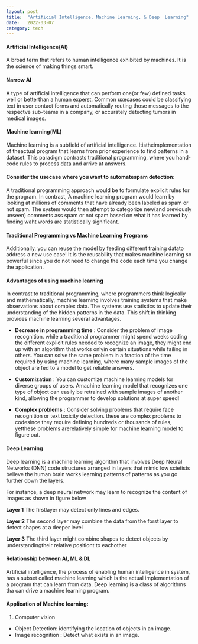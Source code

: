 ```yaml
---
layout: post
title:  "Artificial Intelligence, Machine Learning, & Deep  Learning"
date:   2022-03-07 
category: tech
---
```


#### Artificial Intelligence(AI)
A broad term that refers to human intelligence exhibited by machines. It is the science of making things smart.

#### Narrow AI
A type of artificial intelligence that can perform one(or few) defined tasks well or betterthan a human experst. Common uxecases could be classifying text in user contact forms and automatically routing those messages to the respectve sub-teams in a company, or accurately detecting tumors in medical images.


#### Machine learning(ML)
Machine learning is a subfield of artificial intelligence. Itistheimplementation of theactual program that learns from prior experience to find patterns in a dataset. This paradigm contrasts traditional programming, where you hand-code rules to process data and arrive at answers.

#### Consider the usecase where you want to automatespam detection:
 A traditional programming approach would be to formulate explicit rules for the program. In contrast, A machine learning program would learn by looking at millions of comments that have already been labeled as spam or not spam. The system would then attempt to categorize new(and previously unseen) comments ass spam or not spam based on what it has learned by finding waht words are statistically significant.



#### Traditional Programming vs Machine Learning Programs
Additionally, you can reuse the model by feeding different training datato address a new use case! It is the reusability that makes machine learning so powerful since you do not need to change the code each time you change the application.



#### Advantages of using machine learning
In contrast to traditional programming, where programmers think logically and mathematically, machine learning involves training systems that make observations about complex data. The systems use statistics to update their understanding of the hidden patterns in the data. This shift in thinking provides machine learning several advantages.

- **Decrease in programming time** : Consider the problem of image recognition. while a traditional programmer might spend weeks coding the different explicit rules needed to recognize an image, they might end up with an algorithm that works onlyin certain situations while failing in others. You can solve the same problem in a fraction of the time required by using machine learning, where many sample images of the object are fed to a model to get reliable answers.


- **Customization** : You can customize machine learning models for diverse groups of users. Amachine learning model that recognizes one type of object can easily be retrained with sample images of another kind, allowing the programmer to develop solutions at super speed!

- **Complex problems** : Consider solving problems that require face recognition or text toxicity detection. these are complex problems to codesince they require defining hundreds or thousands of rules, yetthese problems arerelatively simple for machine learning model to figure out.



#### Deep Learning
Deep learning is a machine learning algorithm that involves Deep Neural Networks (DNN) code structures arranged in layers that mimic low scietists believe the human brain works learning patterns of patterns as you go further down the layers.

For instance, a deep neural network may learn to recognize the content of images as shown in figure below














**Layer 1** The firstlayer may detect only lines and edges.

**Layer 2** The second layer may combine the data from the forst layer to detect shapes at a deeper level

**Layer 3**
 The third layer might combine shapes to detect objects by understandingtheir relative positiont to eachother


 #### Relationship between AI, ML & DL

 Artificial intelligence, the process of enabling human intelligence in system, has a subset called machine learning which is the actual implementation of a program that can learn from data. Deep learning is a class of algorithms tha can drive a machine learning program.


 #### Application of Machine learning:
 1. Computer vision 
 - Object Detection: identifying the location of objects in an image.
 - Image recognition : Detect what exists in an image.